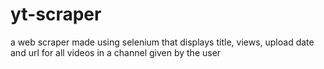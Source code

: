# yt-scraper
a web scraper made using selenium that displays title, views, upload date and url for all videos in a channel given by the user
